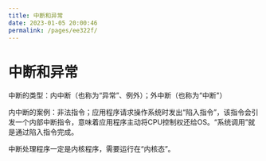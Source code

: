```yaml
---
title: 中断和异常
date: 2023-01-05 20:00:46
permalink: /pages/ee322f/
---
```

# 中断和异常

中断的类型：内中断（也称为“异常”、例外）；外中断（也称为“中断"）

内中断的案例：非法指令；应用程序请求操作系统时发出“陷入指令”，该指令会引发一个内部中断指令，意味着应用程序主动将CPU控制权还给OS。“系统调用”就是通过陷入指令完成。

中断处理程序一定是内核程序，需要运行在“内核态”。

